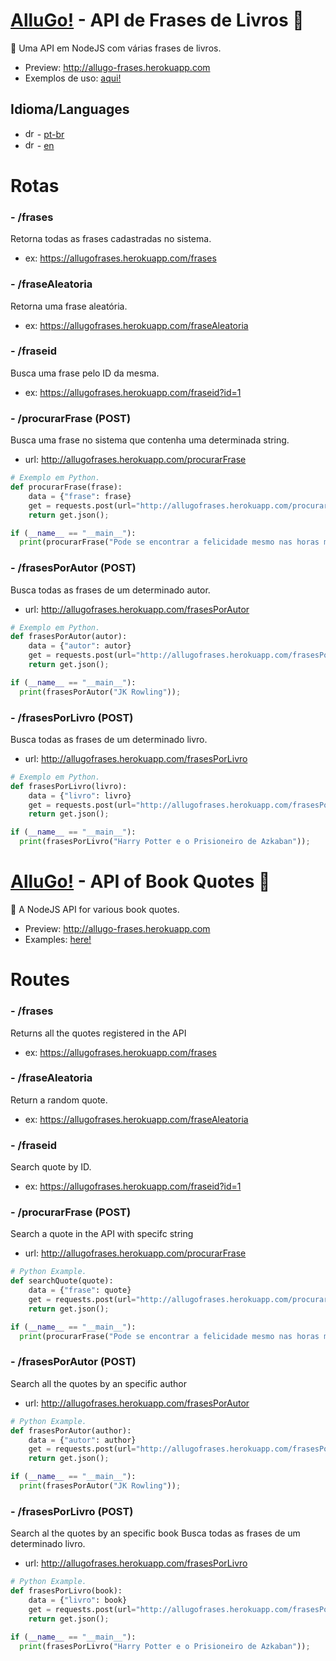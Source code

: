 # <a href="http://instagram.com/allugo_app">AlluGo!</a> - API de Frases de Livros :book:
:pencil: Uma API em NodeJS com várias frases de livros.
- Preview: <a href="http://allugo-frases.herokuapp.com">http://allugo-frases.herokuapp.com</a>
- Exemplos de uso: <a href="https://github.com/allugo/Frases-Livros-API/tree/master/exemplos">aqui!</a>

## Idioma/Languages
- <img src="https://github.com/google/region-flags/blob/gh-pages/png/BR.png" alt="drawing" width="15"/> - [pt-br](#rotas)
- <img src="https://github.com/google/region-flags/blob/gh-pages/png/US.png" alt="drawing" width="15"/> - [en](#routes)

# Rotas

### - /frases
  Retorna todas as frases cadastradas no sistema.
  - ex: <a href="https://allugofrases.herokuapp.com/frases">https://allugofrases.herokuapp.com/frases</a>

### - /fraseAleatoria
  Retorna uma frase aleatória.
  - ex: <a href="https://allugofrases.herokuapp.com/fraseAleatoria">https://allugofrases.herokuapp.com/fraseAleatoria</a>

### - /fraseid
  Busca uma frase pelo ID da mesma.
  - ex: <a href="https://allugofrases.herokuapp.com/fraseid?id=1">https://allugofrases.herokuapp.com/fraseid?id=1</a>
  
### - /procurarFrase (POST)
  Busca uma frase no sistema que contenha uma determinada string.
  - url: <a href="javascript:void(0)">http://allugofrases.herokuapp.com/procurarFrase</a>
```py
# Exemplo em Python.
def procurarFrase(frase):
    data = {"frase": frase}
    get = requests.post(url="http://allugofrases.herokuapp.com/procurarFrase", json=data, headers={'Content-Type': "application/json", 'Accept': "application/json"});
    return get.json();

if (__name__ == "__main__"):
  print(procurarFrase("Pode se encontrar a felicidade mesmo nas horas mais sombrias"));
```

### - /frasesPorAutor (POST)
  Busca todas as frases de um determinado autor.
  - url: <a href="javascript:void(0)">http://allugofrases.herokuapp.com/frasesPorAutor</a>
```py
# Exemplo em Python.
def frasesPorAutor(autor):
    data = {"autor": autor}
    get = requests.post(url="http://allugofrases.herokuapp.com/frasesPorAutor", json=data, headers={'Content-Type': "application/json", 'Accept': "application/json"});
    return get.json();

if (__name__ == "__main__"):
  print(frasesPorAutor("JK Rowling"));
```

### - /frasesPorLivro (POST)
  Busca todas as frases de um determinado livro.
  - url: <a href="javascript:void(0)">http://allugofrases.herokuapp.com/frasesPorLivro</a>
```py
# Exemplo em Python.
def frasesPorLivro(livro):
    data = {"livro": livro}
    get = requests.post(url="http://allugofrases.herokuapp.com/frasesPorLivro", json=data, headers={'Content-Type': "application/json", 'Accept': "application/json"});
    return get.json();

if (__name__ == "__main__"):
  print(frasesPorLivro("Harry Potter e o Prisioneiro de Azkaban"));
```

# <a href="http://instagram.com/allugo_app">AlluGo!</a> - API of Book Quotes :book:
:pencil: A NodeJS API for various book quotes.
- Preview: <a href="http://allugo-frases.herokuapp.com">http://allugo-frases.herokuapp.com</a>
- Examples: <a href="https://github.com/allugo/Frases-Livros-API/tree/master/exemplos">here!</a>


# Routes

### - /frases
  Returns all the quotes registered in the API
  - ex: <a href="https://allugofrases.herokuapp.com/frases">https://allugofrases.herokuapp.com/frases</a>

### - /fraseAleatoria
  Return a random quote.
  - ex: <a href="https://allugofrases.herokuapp.com/fraseAleatoria">https://allugofrases.herokuapp.com/fraseAleatoria</a>

### - /fraseid
  Search quote by ID.
  - ex: <a href="https://allugofrases.herokuapp.com/fraseid?id=1">https://allugofrases.herokuapp.com/fraseid?id=1</a>
  
### - /procurarFrase (POST)
  Search a quote in the API with specifc string
  - url: <a href="javascript:void(0)">http://allugofrases.herokuapp.com/procurarFrase</a>
```py
# Python Example.
def searchQuote(quote):
    data = {"frase": quote}
    get = requests.post(url="http://allugofrases.herokuapp.com/procurarFrase", json=data, headers={'Content-Type': "application/json", 'Accept': "application/json"});
    return get.json();

if (__name__ == "__main__"):
  print(procurarFrase("Pode se encontrar a felicidade mesmo nas horas mais sombrias"));
```

### - /frasesPorAutor (POST)
  Search all the quotes by an specific author
  - url: <a href="javascript:void(0)">http://allugofrases.herokuapp.com/frasesPorAutor</a>
```py
# Python Example.
def frasesPorAutor(author):
    data = {"autor": author}
    get = requests.post(url="http://allugofrases.herokuapp.com/frasesPorAutor", json=data, headers={'Content-Type': "application/json", 'Accept': "application/json"});
    return get.json();

if (__name__ == "__main__"):
  print(frasesPorAutor("JK Rowling"));
```

### - /frasesPorLivro (POST)
  Search al the quotes by an specific book
  Busca todas as frases de um determinado livro.
  - url: <a href="javascript:void(0)">http://allugofrases.herokuapp.com/frasesPorLivro</a>
```py
# Python Example.
def frasesPorLivro(book):
    data = {"livro": book}
    get = requests.post(url="http://allugofrases.herokuapp.com/frasesPorLivro", json=data, headers={'Content-Type': "application/json", 'Accept': "application/json"});
    return get.json();

if (__name__ == "__main__"):
  print(frasesPorLivro("Harry Potter e o Prisioneiro de Azkaban"));
```
